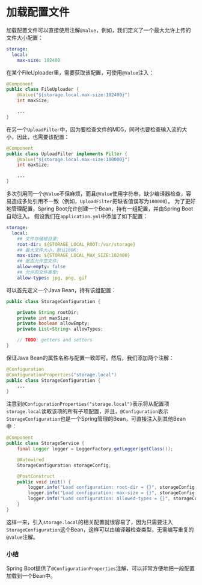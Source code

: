 # 加载配置文件

加载配置文件可以直接使用注解`@Value`，例如，我们定义了一个最大允许上传的文件大小配置：
```yaml
storage:
  local:
    max-size: 102400
```
在某个FileUploader里，需要获取该配置，可使用`@Value`注入：
```java
@Component
public class FileUploader {
    @Value("${storage.local.max-size:102400}")
    int maxSize;

    ...
}
```
在另一个`UploadFilter`中，因为要检查文件的MD5，同时也要检查输入流的大小，因此，也需要该配置：
```java
@Component
public class UploadFilter implements Filter {
    @Value("${storage.local.max-size:100000}")
    int maxSize;

    ...
}
```
多次引用同一个`@Value`不但麻烦，而且`@Value`使用字符串，缺少编译器检查，容易造成多处引用不一致（例如，`UploadFilter`把缺省值误写为`100000`）。
为了更好地管理配置，Spring Boot允许创建一个Bean，持有一组配置，并由Spring Boot自动注入。
假设我们在`application.yml`中添加了如下配置：
```yaml
storage:
  local:
    ## 文件存储根目录:
    root-dir: ${STORAGE_LOCAL_ROOT:/var/storage}
    ## 最大文件大小，默认100K:
    max-size: ${STORAGE_LOCAL_MAX_SIZE:102400}
    ## 是否允许空文件:
    allow-empty: false
    ## 允许的文件类型:
    allow-types: jpg, png, gif
```
可以首先定义一个Java Bean，持有该组配置：
```java
public class StorageConfiguration {

    private String rootDir;
    private int maxSize;
    private boolean allowEmpty;
    private List<String> allowTypes;

    // TODO: getters and setters
}
```
保证Java Bean的属性名称与配置一致即可。然后，我们添加两个注解：
```java
@Configuration
@ConfigurationProperties("storage.local")
public class StorageConfiguration {
    ...
}
```
注意到`@ConfigurationProperties("storage.local")`表示将从配置项`storage.local`读取该项的所有子项配置，并且，`@Configuration`表示`StorageConfiguration`也是一个Spring管理的Bean，可直接注入到其他Bean中：
```java
@Component
public class StorageService {
    final Logger logger = LoggerFactory.getLogger(getClass());

    @Autowired
    StorageConfiguration storageConfig;

    @PostConstruct
    public void init() {
        logger.info("Load configuration: root-dir = {}", storageConfig.getRootDir());
        logger.info("Load configuration: max-size = {}", storageConfig.getMaxSize());
        logger.info("Load configuration: allowed-types = {}", storageConfig.getAllowTypes());
    }
}
```
这样一来，引入`storage.local`的相关配置就很容易了，因为只需要注入`StorageConfiguration`这个Bean，这样可以由编译器检查类型，无需编写重复的`@Value`注解。
### 小结
Spring Boot提供了`@ConfigurationProperties`注解，可以非常方便地把一段配置加载到一个Bean中。

